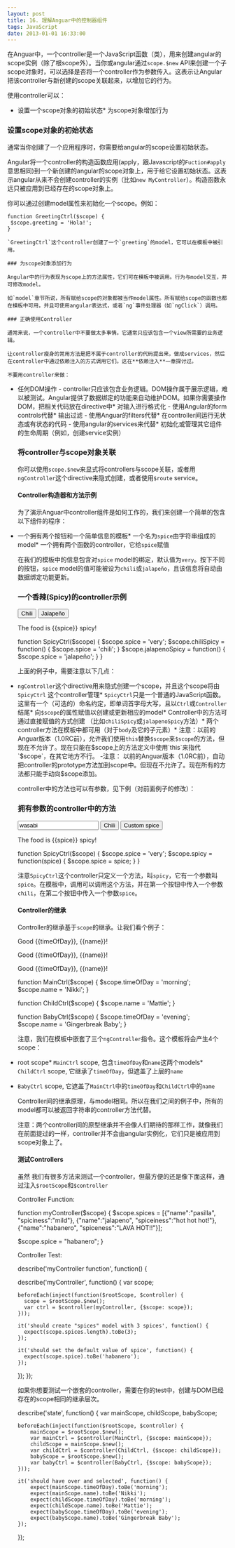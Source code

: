 ```yaml
---
layout: post
title: 16. 理解Anguar中的控制器组件
tags: JavaScript
date: 2013-01-01 16:33:00
---
```


在Anguar中，一个controller是一个JavaScript函数（类），用来创建angular的scope实例（除了根scope外）。当你或angular通过`scope.$new` API来创建一个子scope对象时，可以选择是否将一个controller作为参数传入。这表示让Angular把该controller与新创建的scope关联起来，以增加它的行为。

使用controller可以：

*   设置一个scope对象的初始状态*   为scope对象增加行为

### 设置scope对象的初始状态

通常当你创建了一个应用程序时，你需要给angular的scope设置初始状态。

Angular将一个controller的构造函数应用(apply，跟Javascript的`Fuction#apply`意思相同)到一个新创建的angular的scope对象上，用于给它设置初始状态。这表示angular从来不会创建controller的实例（比如`new MyController`）。构造函数永远只被应用到已经存在的scope对象上。

你可以通过创建model属性来初始化一个scope。例如：

    function GreetingCtrl($scope) {
     $scope.greeting = 'Hola!';
    }

    `GreetingCtrl`这个controller创建了一个`greeting`的model，它可以在模板中被引用。

    ### 为scope对象添加行为

    Angular中的行为表现为scope上的方法属性，它们可在模板中被调用。行为与model交互，并可修改model。

    如`model`章节所说，所有赋给scope的对象都被当作model属性。所有赋给scope的函数也都在模板中可用，并且可使用angular表达式，或者`ng`事件处理器（如`ngClick`）调用。

    ### 正确使用Controller

    通常来说，一个controller中不要做太多事情。它通常只应该包含一个view所需要的业务逻辑。

    让controller瘦身的常用方法是把不属于controller的代码提出来，做成services，然后在controller中通过依赖注入的方式调用它们。这在**依赖注入**一章探讨过。

    不要用controller来做：

*   任何DOM操作 - controller只应该包含业务逻辑。DOM操作属于展示逻辑，难以被测试。Angular提供了数据绑定的功能来自动维护DOM。如果你需要操作DOM，把相关代码放在directive中*   对输入进行格式化 - 使用Angular的form controls代替*   输出过滤 - 使用Anguar的filters代替*   在controller间运行无状态或有状态的代码 - 使用angular的services来代替*   初始化或管理其它组件的生命周期（例如，创建service实例）

    ### 将controller与scope对象关联

    你可以使用`scope.$new`来显式将controllers与scope关联，或者用`ngController`这个directive来隐式创建，或者使用`$route` service。

    #### Controller构造器和方法示例

    为了演示Anguar中controller组件是如何工作的，我们来创建一个简单的包含以下组件的程序：

*   一个拥有两个按钮和一个简单信息的模板*   一个名为`spice`由字符串组成的model*   一个拥有两个函数的controller，它给`spice`赋值

    在我们的模板中的信息包含对`spice` model的绑定，默认值为`very`。按下不同的按钮，`spice` model的值可能被设为`chili`或`jalapeño`，且该信息将自动由数据绑定功能更新。

    ### 一个香辣(Spicy)的controller示例

    <body ng-controller="SpicyCtrl">
     <button ng-click="chiliSpicy()">Chili</button>
     <button ng-click="jalapenoSpicy()">Jalapeño</button>
     <p>The food is {{spice}} spicy!</p>
    </body>

    function SpicyCtrl($scope) {
     $scope.spice = 'very';
     $scope.chiliSpicy = function() {
       $scope.spice = 'chili';
     }
     $scope.jalapenoSpicy = function() {
      $scope.spice = 'jalapeño';
     }
    }

    上面的例子中，需要注意以下几点：

*   `ngController`这个directive用来隐式创建一个scope，并且这个scope将由`SpicyCtrl` 这个controller管理*   `SpicyCtrl`只是一个普通的JavaScript函数。这里有一个（可选的）命名约定，即单词首字母大写，且以`Ctrl`或`Controller`结尾*   向`$scope`的属性赋值以创建或更新相应的model*   Controller中的方法可通过直接赋值的方式创建 （比如`chiliSpicy`或`jalapenoSpicy`方法）*   两个controller方法在模板中都可用（对于`body`及它的子元素）*   注意：以前的Anguar版本（1.0RC前），允许我们使用`this`替换`$scope`来`$scope`的方法，但现在不允许了。现在只能在$scope上的方法定义中使用`this`来指代`$scope`，在其它地方不行。 -注意： 以前的Anguar版本（1.0RC前），自动把controller的prototype方法加到scope中。但现在不允许了。现在所有的方法都只能手动向$scope添加。

    controller中的方法也可以有参数，见下例（对前面例子的修改）：

    ### 拥有参数的controller中的方法

    <body ng-controller="SpicyCtrl">
     <input ng-model="customSpice" value="wasabi">
     <button ng-click="spicy('chili')">Chili</button>
     <button ng-click="spicy(customSpice)">Custom spice</button>
     <p>The food is {{spice}} spicy!</p>
    </body>

    function SpicyCtrl($scope) {
     $scope.spice = 'very';
     $scope.spicy = function(spice) {
       $scope.spice = spice;
     }
    }

    注意`SpicyCtrl`这个controller只定义一个方法，叫`spicy`，它有一个参数叫`spice`。在模板中，调用可以调用这个方法，并在第一个按钮中传入一个参数`chili`，在第二个按钮中传入一个参数`spice`。

    #### Controller的继承

    Controller的继承基于`scope`的继承。让我们看个例子：

    <body ng-controller="MainCtrl">
     <p>Good {{timeOfDay}}, {{name}}!</p>
     <div ng-controller="ChildCtrl">
       <p>Good {{timeOfDay}}, {{name}}!</p>
       <p ng-controller="BabyCtrl">Good {{timeOfDay}}, {{name}}!</p>
    </body>

    function MainCtrl($scope) {
     $scope.timeOfDay = 'morning';
     $scope.name = 'Nikki';
    }

    function ChildCtrl($scope) {
     $scope.name = 'Mattie';
    }

    function BabyCtrl($scope) {
     $scope.timeOfDay = 'evening';
     $scope.name = 'Gingerbreak Baby';
    }

    注意，我们在模板中嵌套了三个`ngController`指令。这个模板将会产生4个scope：

*   root scope*   `MainCtrl` scope, 包含`timeOfDay`和`name`这两个models*   `ChildCtrl` scope, 它继承了`timeOfDay`，但遮盖了上层的`name`
*   `BabyCtrl` scope, 它遮盖了`MainCtrl`中的`timeOfDay`和`ChildCtrl`中的`name`

    Controller间的继承原理，与model相同。所以在我们之间的例子中，所有的model都可以被返回字符串的controller方法代替。

    注意：两个controller间的原型继承并不会像人们期待的那样工作，就像我们在前面提过的一样，controller并不会由angular实例化，它们只是被应用到scope对象上了。

    #### 测试Controllers

    虽然 我们有很多方法来测试一个controller，但最方便的还是像下面这样，通过注入`$rootScope`和`$controller`

    Controller Function:

    function myController($scope) {
       $scope.spices = [{"name":"pasilla", "spiciness":"mild"},
                      {"name":"jalapeno", "spiceiness":"hot hot hot!"},
                      {"name":"habanero", "spiceness":"LAVA HOT!!"}];

       $scope.spice = "habanero";
    }

    Controller Test:

    describe('myController function', function() {

      describe('myController', function() {
        var scope;

        beforeEach(inject(function($rootScope, $controller) {
          scope = $rootScope.$new();
          var ctrl = $controller(myController, {$scope: scope});
        }));

        it('should create "spices" model with 3 spices', function() {
          expect(scope.spices.length).toBe(3);
        });

        it('should set the default value of spice', function() {
          expect(scope.spice).toBe('habanero');
        });
      });
    });

    如果你想要测试一个嵌套的controller，需要在你的test中，创建与DOM已经存在的scope相同的继承层次。

    describe('state', function() {
        var mainScope, childScope, babyScope;

        beforeEach(inject(function($rootScope, $controller) {
            mainScope = $rootScope.$new();
            var mainCtrl = $controller(MainCtrl, {$scope: mainScope});
            childScope = mainScope.$new();
            var childCtrl = $controller(ChildCtrl, {$scope: childScope});
            babyScope = $rootScope.$new();
            var babyCtrl = $controller(BabyCtrl, {$scope: babyScope});
        }));

        it('should have over and selected', function() {
            expect(mainScope.timeOfDay).toBe('morning');
            expect(mainScope.name).toBe('Nikki');
            expect(childScope.timeOfDay).toBe('morning');
            expect(childScope.name).toBe('Mattie');
            expect(babyScope.timeOfDay).toBe('evening');
            expect(babyScope.name).toBe('Gingerbreak Baby');
        });
    });
